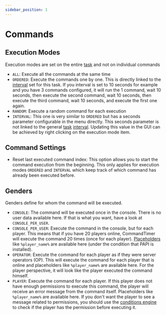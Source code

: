 ```yaml
---
sidebar_position: 1
---
```

# Commands

## Execution Modes

Execution modes are set on the entire [task](../jargon#task) and not on individual commands

- `ALL`: Execute all the commands at the same time
- `ORDERED`: Execute the commands one by one. This is directly linked to the [interval](schedules.md#intervals) set for this task. If you interval is set to 10 seconds for example and you have 3 commands configured, it will run the 1 command, wait 10 seconds, then execute the second command, wait 10 seconds, then execute the third command, wait 10 seconds, and execute the first one again.
- `RANDOM`: Execute a random command for each execution
- `INTERVAL`: This one is very similar to `ORDERED` but has a seconds parameter configurable in the menu directly. This seconds parameter is not linked to the general [task](../jargon#task) [interval](schedules.md). Updating this value in the GUI can be achieved by right clicking on the execution mode item.

## Command Settings

- Reset last executed command index: This option allows you to start the command execution from the beginning. This only applies for execution modes `ORDERED` and `INTERVAL` which keep track of which command has already been executed before.

## Genders

Genders define for whom the command will be executed.

- `CONSOLE`: The command will be executed once in the console. There is no user data available here. If that is what you want, have a look at `CONSOLE_PER_USER`.
- `CONSOLE_PER_USER`: Execute the command in the console, but for each player. This means that if you have 20 players online, CommandTimer will execute the command 20 times (once for each player). [Placeholders](../placeholders) like `%player_name%` are available here (under the condition that PAPI is installed).
- `OPERATOR`: Execute the command for each player as if they were server operators (OP). This will execute the command for each player that is online and placeholders like `%player_name%` are available here. For the player perspective, it will look like the player executed the command himself.
- `PLAYER`: Execute the command for each player. If this player does not have enough permissions to execute this command, the player will receive an error message from the command itself. Placeholders like `%player_name%` are available here. If you don't want the player to see a message related to permissions, you should use the [conditions engine](conditions.md) to check if the player has the permission before executing it.
